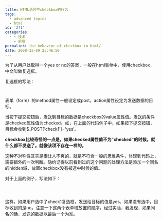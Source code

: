 ```yaml
---
title: HTML语言中checkbox的行为
tags:
  - advanced topics
  - html
id: '271'
categories:
  - - 技术
    - 前端
permalink: the-behavior-of-checkbox-in-html/
date: 2008-12-09 23:46:50
---
```


为了从用户处取得一个yes or no的答案，一般在html表单中，使用checkbox，中文叫做复选框。
<!-- more -->
复选框的写法：

```html



```

表单（form）的method属性一般设定成post，action属性设定为发送数据的目标。

当按下提交按钮后，发送到目标的数据是checkbox的value属性值。发送的条件是checked属性值为checked。如，在上面的代码例子中，如果按下提交按钮，目标会收到$_POST['check1']='yes'。

**checkbox比较奇怪的一点是，如果checked属性值不为"checked"的时候，就什么都不发送了。就像该项不存在一样的。**

这种不对称性其实是很让人不爽的，就是不符合一般的思维条件，体现到代码上，需要额外的一次判断。隐约记得以前看到过的这个问题的处理方法是添加一个同名的hidden域，放置checkbox没有被选中时候的值。

对于上面的例子，写法如下：

```html




```

这样，如果用户选中了check1复选框，发送给目标的值是yes，如果没有选中，目标收到的是no。注意一下这两个表单域放置的顺序，经过实验，我发现，如果同名的话，发送的数据以最后一个为准。
